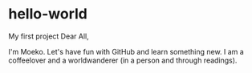 # hello-world
My first project
Dear All,

I'm Moeko. Let's have fun with GitHub and learn something new.
I am a coffeelover and a worldwanderer (in a person and through readings).

